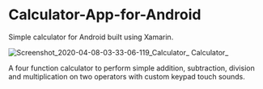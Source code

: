 # Calculator-App-for-Android
Simple calculator for Android built using Xamarin.

![Screenshot_2020-04-08-03-33-06-119_Calculator_ Calculator_](https://user-images.githubusercontent.com/49993917/78726001-8d1b2d80-794e-11ea-95f9-37f8d18a6e5c.jpg)

A four function calculator to perform simple addition, subtraction, division and multiplication on two operators with custom keypad touch sounds.
